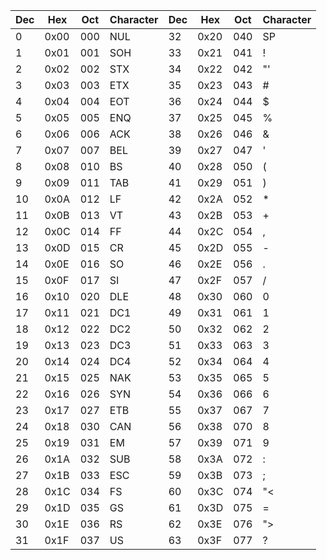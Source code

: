 |Dec|Hex|Oct|Character|Dec|Hex|Oct|Character|
|-|-|-|-|-|-|-|-|
|0|0x00|000|NUL|32|0x20|040|SP|
|1|0x01|001|SOH|33|0x21|041|! |
|2|0x02|002|STX|34|0x22|042|"'|
|3|0x03|003|ETX|35|0x23|043|\# |
|4|0x04|004|EOT|36|0x24|044|\$ |
|5|0x05|005|ENQ|37|0x25|045|% |
|6|0x06|006|ACK|38|0x26|046|\& |
|7|0x07|007|BEL|39|0x27|047|' |
|8|0x08|010|BS|40|0x28|050|(  |
|9|0x09|011|TAB|41|0x29|051| ) |
|10|0x0A|012|LF|42|0x2A|052|* |
|11|0x0B|013|VT|43|0x2B|053|+ |
|12|0x0C|014|FF|44|0x2C|054|, |
|13|0x0D|015|CR|45|0x2D|055|- |
|14|0x0E|016|SO|46|0x2E|056|. |
|15|0x0F|017|SI|47|0x2F|057|/ |
|16|0x10|020|DLE|48|0x30|060|0 |
|17|0x11|021|DC1|49|0x31|061|1 |
|18|0x12|022|DC2|50|0x32|062|2 |
|19|0x13|023|DC3|51|0x33|063|3 |
|20|0x14|024|DC4|52|0x34|064|4 |
|21|0x15|025|NAK|53|0x35|065|5 |
|22|0x16|026|SYN|54|0x36|066|6 |
|23|0x17|027|ETB|55|0x37|067|7 |
|24|0x18|030|CAN|56|0x38|070|8 |
|25|0x19|031|EM|57|0x39|071|9 |
|26|0x1A|032|SUB|58|0x3A|072|: |
|27|0x1B|033|ESC|59|0x3B|073|; |
|28|0x1C|034|FS|60|0x3C|074|"< |
|29|0x1D|035|GS|61|0x3D|075|=|
|30|0x1E|036|RS|62|0x3E|076|"> |
|31|0x1F|037|US|63|0x3F|077|? |
